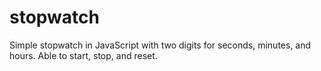 # stopwatch
Simple stopwatch in JavaScript with two digits for seconds, minutes, and hours. Able to start, stop, and reset.
